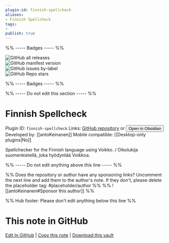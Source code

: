 ```yaml
---
plugin-id: finnish-spellcheck
aliases:
- Finnish Spellcheck
tags: 
- 
publish: true
---
```


%% ----- Badges ----- %%

![GitHub all releases](https://img.shields.io/github/downloads/antoKeinanen/obsidian-finnish-spellcheck/total?color=573E7A&logo=github&style=for-the-badge)   
![GitHub manifest version](https://img.shields.io/github/manifest-json/v/antoKeinanen/obsidian-finnish-spellcheck?color=573E7A&logo=github&style=for-the-badge)   
![GitHub issues by-label](https://img.shields.io/github/issues/antoKeinanen/obsidian-finnish-spellcheck/help%20wanted?color=573E7A&logo=github&style=for-the-badge)   
![GitHub Repo stars](https://img.shields.io/github/stars/antoKeinanen/obsidian-finnish-spellcheck?color=573E7A&logo=github&style=for-the-badge)

%% ----- Badges ----- %%

%% ----- Do not edit this section ----- %%

# Finnish Spellcheck

Plugin ID: `finnish-spellcheck`
Links: [GitHub repository](https://github.com/antoKeinanen/obsidian-finnish-spellcheck) or [<button id=HH>Open in Obsidian</button>](obsidian://show-plugin?id=finnish-spellcheck)
Developed by: [[antoKeinanen]]
Mobile compatible: [[Desktop-only plugins|No]]

Spellchecker for the Finnish language using Voikko. / Oikolukija suomenkielellä, joka hyödyntää Voikkoa.

%% ----- Do not edit anything above this line ----- %% 

%% Does the repository or author have any sponsoring links? Uncomment the next line and add them to the author's note. If they don't, please delete the placeholder tag: #placeholder/author %%
%% ![[antoKeinanen#Sponsor this author]] %%

%% Hub footer: Please don't edit anything below this line %%

# This note in GitHub

<span class="git-footer">[Edit In GitHub](https://github.dev/obsidian-community/obsidian-hub/blob/main/02%20-%20Community%20Expansions/02.05%20All%20Community%20Expansions/Plugins/finnish-spellcheck.md "git-hub-edit-note") | [Copy this note](https://raw.githubusercontent.com/obsidian-community/obsidian-hub/main/02%20-%20Community%20Expansions/02.05%20All%20Community%20Expansions/Plugins/finnish-spellcheck.md "git-hub-copy-note") | [Download this vault](https://github.com/obsidian-community/obsidian-hub/archive/refs/heads/main.zip "git-hub-download-vault") </span>
